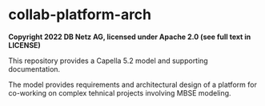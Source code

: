 # collab-platform-arch
**Copyright 2022 DB Netz AG, licensed under Apache 2.0 (see full text in LICENSE)**


This repository provides a Capella 5.2 model and supporting documentation. 

The model provides requirements and architectural design of a platform for co-working on complex tehnical projects involving MBSE modeling.
